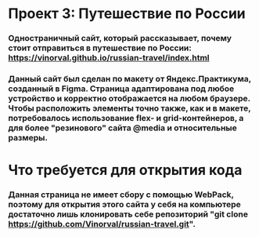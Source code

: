 # Проект 3: Путешествие по России

### Одностраничный сайт, который рассказывает, почему стоит отправиться в путешествие по России: https://vinorval.github.io/russian-travel/index.html

### Данный сайт был сделан по макету от Яндекс.Практикума, созданный в Figma. Страница адаптирована под любое устройство и корректно отображается на любом браузере. Чтобы расположить элементы точно также, как и в макете, потребовалось использование flex- и grid-контейнеров, а для более "резинового" сайта @media и относительные размеры.

# Что требуется для открытия кода

### Данная страница не имеет сбору с помощью WebPack, поэтому для открытия этого сайта у себя на компьютере достаточно лишь клонировать себе репозиторий "git clone https://github.com/Vinorval/russian-travel.git".